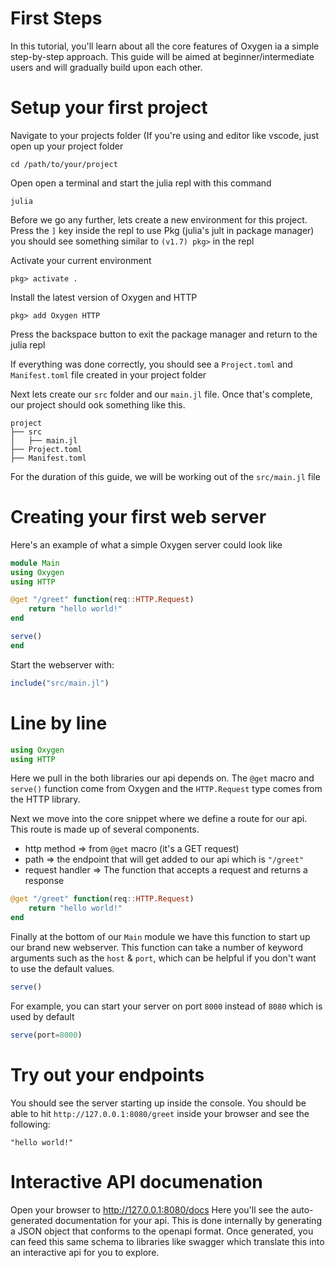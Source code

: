 # First Steps

In this tutorial, you'll learn about all the core features of Oxygen ia a simple step-by-step approach.
This guide will be aimed at beginner/intermediate users and will gradually build upon each other. 

# Setup your first project

Navigate to your projects folder (If you're using and editor like vscode, just open up your project folder

`cd /path/to/your/project`

Open open a terminal and start the julia repl with this command

```
julia
```

Before we go any further, lets create a new environment for this project.
Press the `]` key inside the repl to use Pkg (julia's jult in package manager) 
you should see something similar to `(v1.7) pkg>` in the repl

Activate your current environment 

```
pkg> activate .
```

Install the latest version of Oxygen and HTTP

```
pkg> add Oxygen HTTP
```

Press the backspace button to exit the package manager and return to the julia repl

If everything was done correctly, you should see a `Project.toml` and `Manifest.toml` 
file created in your project folder

Next lets create our `src` folder and our `main.jl` file. Once that's complete, our project 
should ook something like this.

```
project
├── src
│   ├── main.jl
├── Project.toml
├── Manifest.toml

```

For the duration of this guide, we will be working out of the `src/main.jl` file 

# Creating your first web server

Here's an example of what a simple Oxygen server could look like

```julia
module Main 
using Oxygen
using HTTP

@get "/greet" function(req::HTTP.Request)
    return "hello world!"
end

serve()
end
```

Start the webserver with:

```julia
include("src/main.jl")
```

# Line by line

```julia
using Oxygen
using HTTP
```

Here we pull in the both libraries our api depends on. The `@get` macro and `serve()` function come from Oxygen
and the `HTTP.Request` type comes from the HTTP library.

Next we move into the core snippet where we define a route for our api. This route is made up of several components.
- http method  => from `@get` macro (it's a GET request)
- path => the endpoint that will get added to our api which is `"/greet"`
- request handler => The function that accepts a request and returns a response

```julia
@get "/greet" function(req::HTTP.Request)
    return "hello world!"
end
```

Finally at the bottom of our `Main` module we have this function to start up our brand new webserver.
This function can take a number of keyword arguments such as the `host` & `port`, which can be helpful if you don't want to use the default values.

```julia
serve()
```

For example, you can start your server on port `8000` instead of `8080` which is used by default
```julia
serve(port=8000)
```

# Try out your endpoints

You should see the server starting up inside the console. 
You should be able to hit `http://127.0.0.1:8080/greet` inside your browser and see the following:
```
"hello world!"
```


# Interactive API documenation

Open your browser to http://127.0.0.1:8080/docs
Here you'll see the auto-generated documentation for your api. 
This is done internally by generating a JSON object that conforms to the openapi format. 
Once generated, you can feed this same schema to libraries like swagger which translate this 
into an interactive api for you to explore.